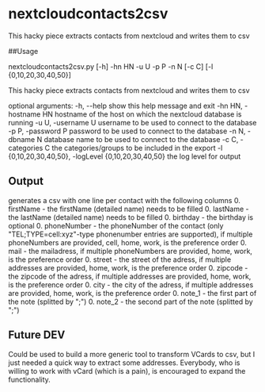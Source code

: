 # nextcloudcontacts2csv
This hacky piece extracts contacts from nextcloud and writes them to csv

##Usage

nextcloudcontacts2csv.py [-h] -hn HN -u U -p P -n N [-c C]
                                [-l {0,10,20,30,40,50}]

This hacky piece extracts contacts from nextcloud and writes them to csv

optional arguments:
  -h, --help            show this help message and exit
  -hn HN, -hostname HN  hostname of the host on which the nextcloud database
                        is running
  -u U, -username U     username to be used to connect to the database
  -p P, -password P     password to be used to connect to the database
  -n N, -dbname N       database name to be used to connect to the database
  -c C, -categories C   the categories/groups to be included in the export
  -l {0,10,20,30,40,50}, -logLevel {0,10,20,30,40,50}
                        the log level for output

## Output
generates a csv with one line per contact with the following columns
0. firstName	- the firstName (detailed name) needs to be filled
0. lastName	- the lastName (detailed name) needs to be filled
0. birthday	- the birthday is optional
0. phoneNumber - the phoneNumber of the contact (only "TEL;TYPE=cell:xyz"-type phonenumber entries are supported), if multiple phoneNumbers are provided, cell, home, work, is the preference order
0. mail	- the mailadress, if multiple phoneNumbers are provided, home, work, is the preference order
0. street	- the street of the adress, if multiple addresses are provided, home, work, is the preference order
0. zipcode - the zipcode of the adress, if multiple addresses are provided, home, work, is the preference order
0. city	- the city of the adress, if multiple addresses are provided, home, work, is the preference order
0. note_1 - the first part of the note (splitted by ";")
0. note_2 - the second part of the note (splitted by ";")

## Future DEV
Could be used to build a more generic tool to transform VCards to csv, but I just needed a quick way to extract some addresses. Everybody, who is willing to work with vCard (which is a pain), is encouraged to expand the functionality.
